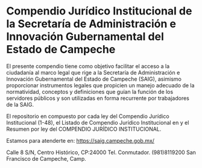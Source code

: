 # Compendio Jurídico Institucional de la Secretaría de Administración e Innovación Gubernamental del Estado de Campeche
El presente compendio tiene como objetivo facilitar el acceso a la ciudadanía al marco legal que rige a la Secretaría de Administración e Innovación Gubernamental del Estado de Campeche (SAIG), asimismo proporcionar instrumentos legales que propicien un manejo adecuado de la normatividad, conceptos y definiciones que guían la función de los servidores públicos y son utilizadas en forma recurrente por trabajadores de la SAIG.

El repositorio en compuesto por cada ley del Compendio Jurídico Institucional (1-48), el Listado de Compendio Jurídico Institucional en y el Resumen por ley del COMPENDIO JURÍDICO INSTITUCIONAL.

Estamos para atenderte en:
https://saig.campeche.gob.mx/

Calle 8 S/N, Centro Histórico, CP:24000   Tel. Conmutador. (981)8119200   San Francisco de Campeche, Camp.
